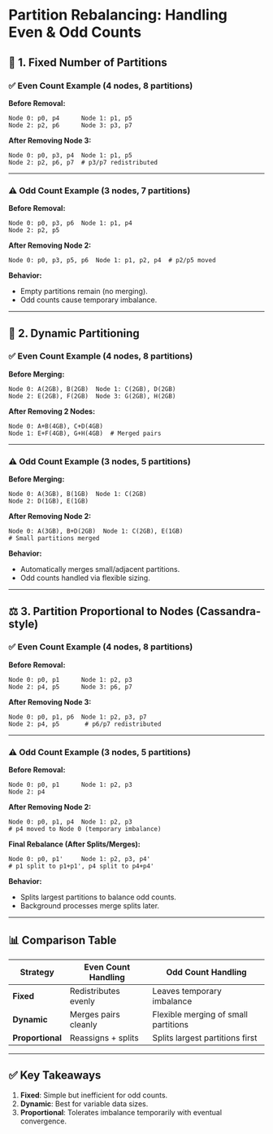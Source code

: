 <!--
author: "Avinash Gurugubelli",
title: "Partition Rebalancing Strategies: More Examples",
description: "Explore how distributed databases rebalance partitions under node addition/removal scenarios using fixed, dynamic, and proportional strategies. Includes even and odd partition count examples with visualizations.",
tags: [
  "Partitioning",
  "Sharding",
  "Distributed Databases",
  "System Design",
  "Secondary Indexes",
  "Hash Partitioning",
  "Range Partitioning",
  "Rebalancing",
  "Consistent Hashing",
  "Partition Splitting",
  "Load Balancing"
],
references: [{
  title: "Designing Data-Intensive Applications",
  authors: ["Martin Kleppmann"],
  publisher: "O'Reilly Media",
  year: 2017,
  url: "https://dataintensive.net/"
}]
-->


# Partition Rebalancing: Handling Even & Odd Counts

## 📌 1. Fixed Number of Partitions

### ✅ Even Count Example (4 nodes, 8 partitions)
**Before Removal:**
```plaintext
Node 0: p0, p4      Node 1: p1, p5
Node 2: p2, p6      Node 3: p3, p7
```

**After Removing Node 3:**
```plaintext
Node 0: p0, p3, p4  Node 1: p1, p5
Node 2: p2, p6, p7  # p3/p7 redistributed
```

---

### ⚠️ Odd Count Example (3 nodes, 7 partitions)
**Before Removal:**
```plaintext
Node 0: p0, p3, p6  Node 1: p1, p4
Node 2: p2, p5
```

**After Removing Node 2:**
```plaintext
Node 0: p0, p3, p5, p6  Node 1: p1, p2, p4  # p2/p5 moved
```

**Behavior:**
- Empty partitions remain (no merging).
- Odd counts cause temporary imbalance.

---

## 🔄 2. Dynamic Partitioning

### ✅ Even Count Example (4 nodes, 8 partitions)
**Before Merging:**
```plaintext
Node 0: A(2GB), B(2GB)  Node 1: C(2GB), D(2GB)
Node 2: E(2GB), F(2GB)  Node 3: G(2GB), H(2GB)
```

**After Removing 2 Nodes:**
```plaintext
Node 0: A+B(4GB), C+D(4GB)  
Node 1: E+F(4GB), G+H(4GB)  # Merged pairs
```

---

### ⚠️ Odd Count Example (3 nodes, 5 partitions)
**Before Merging:**
```plaintext
Node 0: A(3GB), B(1GB)  Node 1: C(2GB)
Node 2: D(1GB), E(1GB)
```

**After Removing Node 2:**
```plaintext
Node 0: A(3GB), B+D(2GB)  Node 1: C(2GB), E(1GB)  
# Small partitions merged
```

**Behavior:**
- Automatically merges small/adjacent partitions.
- Odd counts handled via flexible sizing.

---

## ⚖️ 3. Partition Proportional to Nodes (Cassandra-style)

### ✅ Even Count Example (4 nodes, 8 partitions)
**Before Removal:**
```plaintext
Node 0: p0, p1      Node 1: p2, p3
Node 2: p4, p5      Node 3: p6, p7
```

**After Removing Node 3:**
```plaintext
Node 0: p0, p1, p6  Node 1: p2, p3, p7  
Node 2: p4, p5       # p6/p7 redistributed
```

---

### ⚠️ Odd Count Example (3 nodes, 5 partitions)
**Before Removal:**
```plaintext
Node 0: p0, p1      Node 1: p2, p3  
Node 2: p4
```

**After Removing Node 2:**
```plaintext
Node 0: p0, p1, p4  Node 1: p2, p3  
# p4 moved to Node 0 (temporary imbalance)
```

**Final Rebalance (After Splits/Merges):**
```plaintext
Node 0: p0, p1'     Node 1: p2, p3, p4'  
# p1 split to p1+p1', p4 split to p4+p4'
```

**Behavior:**
- Splits largest partitions to balance odd counts.
- Background processes merge splits later.

---

## 📊 Comparison Table

| Strategy     | Even Count Handling     | Odd Count Handling                     |
|--------------|--------------------------|-----------------------------------------|
| **Fixed**    | Redistributes evenly     | Leaves temporary imbalance              |
| **Dynamic**  | Merges pairs cleanly     | Flexible merging of small partitions    |
| **Proportional** | Reassigns + splits   | Splits largest partitions first         |

---

## ✅ Key Takeaways

1. **Fixed**: Simple but inefficient for odd counts.  
2. **Dynamic**: Best for variable data sizes.  
3. **Proportional**: Tolerates imbalance temporarily with eventual convergence.
